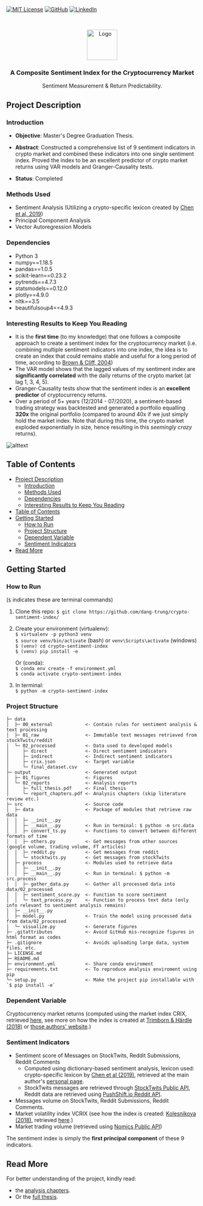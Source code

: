 [![MIT License][license-shield]][license-url]
[![GitHub][github-shield]][github-url]
[![LinkedIn][linkedin-shield]][linkedin-url]

<!-- PROJECT LOGO -->
<br />
<p align="center">
  <a href="https://github.com/dang-trung/crypto-sentiment-index">
    <img src="https://raw.githubusercontent.com/othneildrew/Best-README-Template/master/images/logo.png" alt="Logo" width="80" height="80">
  </a>

  <h3 align="center">A Composite Sentiment Index for the Cryptocurrency Market</h3>
</p>
  <p align="center">
    Sentiment Measurement & Return Predictability.
  </p>

## Project Description
### Introduction

* **Objective**: Master's Degree Graduation Thesis.

* **Abstract**: Constructed a comprehensive list of 9 sentiment indicators in crypto market and combined these indicators into one single sentiment index. Proved the index to be an excellent predictor of crypto market returns using VAR models and Granger-Causality tests.

* **Status**: Completed

### Methods Used
* Sentiment Analysis (Utilizing a crypto-specific lexicon created by [Chen et al, 2019](dx.doi.org/10.2139/ssrn.3398423))
* Principal Component Analysis
* Vector Autoregression Models

### Dependencies
* Python 3
* numpy==1.18.5
* pandas==1.0.5
* scikit-learn==0.23.2
* pytrends==4.7.3
* statsmodels==0.12.0
* plotly==4.9.0
* nltk==3.5
* beautifulsoup4==4.9.3

### Interesting Results to Keep You Reading
* It is the **first time** (to my knowledge) that one follows a composite approach to create a sentiment index for the cryptocurrency market (i.e. combining multiple sentiment indicators into one index, the idea is to create an index that could remains stable and useful for a long period of time, according to [Brown & Cliff, 2004](https://doi.org/10.1016/j.jempfin.2002.12.001))
* The VAR model shows that the lagged values of my sentiment index are **significantly correlated** with the daily returns of the crypto market (at lag 1, 3, 4, 5).
* Granger-Causality tests show that the sentiment index is an **excellent predictor** of cryptocurrency returns.
* Over a period of 5+ years (12/2014 - 07/2020), a sentiment-based trading strategy was backtested and generated a portfolio equalling **320x** the original portfolio (compared to around 40x if we just simply hold the market index. Note that during this time, the crypto market exploded exponentially in size, hence resulting in this *seemingly crazy* returns).  

![alttext](https://github.com/dang-trung/crypto-sentiment-index/blob/master/output/01_figures/strat.svg)

## Table of Contents
- [Project Description](#project-description)
  - [Introduction](#introduction)
  - [Methods Used](#methods-used)
  - [Dependencies](#dependencies)
  - [Interesting Results to Keep You Reading](#interesting-results-to-keep-you-reading)
- [Table of Contents](#table-of-contents)
- [Getting Started](#getting-started)
  - [How to Run](#how-to-run)
  - [Project Structure](#project-structure)
  - [Dependent Variable](#dependent-variable)
  - [Sentiment Indicators](#sentiment-indicators)
- [Read More](#read-more)
## Getting Started

### How to Run
(`$` indicates these are terminal commands)
1. Clone this repo:
`$ git clone https://github.com/dang-trung/crypto-sentiment-index/`
2. Create your environment (virtualenv):  
`$ virtualenv -p python3 venv`  
`$ source venv/bin/activate` (bash) or `venv\Scripts\activate` (windows)   
`$ (venv) cd crypto-sentiment-index`  
`$ (venv) pip install -e`  

    Or (conda):  
`$ conda env create -f environment.yml`  
`$ conda activate crypto-sentiment-index`  
3. In terminal:  
`$ python -m crypto-sentiment-index`  

### Project Structure
```
├─ data                      
│  ├─ 00_external            <- Contain rules for sentiment analysis & text processing
│  ├─ 01_raw                 <- Immutable text messages retrieved from stockTwits/reddit
│  └─ 02_processed           <- Data used to developed models
│     ├─ direct              <- Direct sentiment indicators
│     ├─ indirect            <- Indirect sentiment indicators
│     ├─ crix.json           <- Target variable
│     └─ final_dataset.csv
├─ output                    <- Generated output
│  ├─ 01_figures             <- Figures
│  └─ 02_reports             <- Analysis reports
│     ├─ full_thesis.pdf     <- Final thesis
│     └─ report_chapters.pdf <- Analysis chapters (skip literature review etc.)
├─ src                       <- Source code
│  ├─ data                   <- Package of modules that retrieve raw data
│  │  ├─ __init__.py         
│  │  ├─ __main__.py         <- Run in terminal: $ python -m src.data
│  │  ├─ convert_ts.py       <- Functions to convert between different formats of time
│  │  ├─ others.py           <- Get messages from other sources (google volume, trading volume, FT articles)
│  │  ├─ reddit.py           <- Get messages from reddit
│  │  └─ stocktwits.py       <- Get messages from stockTwits
│  ├─ process                <- Modules used to retrieve data 
│  │  ├─ __init__.py
│  │  ├─ __main__.py         <- Run in terminal: $ python -m src.process
│  │  ├─ gather_data.py      <- Gather all processed data into data/02_processed
│  │  ├─ sentiment_score.py  <- Function to score sentiment 
│  │  └─ text_process.py     <- Function to process text data (only info relevant to sentiment analysis remains)
│  ├─ __init__.py
│  ├─ model.py               <- Train the model using processed data from data/02_processed 
│  └─ visualize.py           <- Generate figures
├─ .gitattributes            <- Avoid GitHub mis-recognize figures in html format as codes
├─ .gitignore                <- Avoids uploading large data, system files, etc.
├─ LICENSE.md
├─ README.md                 
├─ environment.yml           <- Share conda enviroment
├─ requirements.txt          <- To reproduce analysis enviroment using pip
└─ setup.py                  <- Make the project pip installable with `$ pip install -e`

```

### Dependent Variable
Cryptocurrency market returns (computed using the market index CRIX,
retrieved [here](http://data.thecrix.de/data/crix.json),
see more on how the index is created at [Trimborn & Härdle (2018)](https://doi.org/10.1016/j.jempfin.2018.08.004)
or [those authors' website](https://thecrix.de/).)

### Sentiment Indicators
* Sentiment score of Messages on StockTwits, Reddit Submissions, Reddit Comments
  * Computed using dictionary-based sentiment analysis, lexicon used: crypto-specific lexicon by [Chen et al (2019)](http://dx.doi.org/10.2139/ssrn.3398423),
  retrieved at the main author's [personal page](https://sites.google.com/site/professorcathychen/resume).
  * StockTwits messages are retrieved through [StockTwits Public API](https://api.stocktwits.com/developers),
    Reddit data are retrieved using [PushShift.io Reddit API](https://github.com/pushshift/api).
* Messages volume on StockTwits, Reddit Submissions, Reddit Comments.
* Market volatility index VCRIX (see how the index is created: [Kolesnikova (2018)](https://edoc.hu-berlin.de/bitstream/handle/18452/20056/master_kolesnikova_alisa.pdf?sequence=3&isAllowed=y), retrieved [here](http://data.thecrix.de/data/crix11.json).)
* Market trading volume (retrieved using [Nomics Public API](https://docs.nomics.com/))

The sentiment index is simply the **first principal component** of these 9 indicators.


## Read More
For better understanding of the project, kindly read:
* the [analysis chapters](https://github.com/dang-trung/crypto-sentiment-index/blob/master/output/02_reports/report_chapters.pdf).
* Or the [full thesis](https://github.com/dang-trung/crypto-sentiment-index/blob/master/output/02_reports/full_thesis.pdf). 

<!-- MARKDOWN LINKS & IMAGES -->
[github-shield]: https://img.shields.io/badge/-GitHub-black.svg?style=social&logo=github&colorB=555
[github-url]: https://github.com/dang-trung/
[license-shield]: https://img.shields.io/github/license/dang-trung/crypto-return-predictor.svg?style=social
[license-url]: https://github.com/dang-trung/crypto-return-predictor/blob/master/LICENSE.md
[linkedin-shield]: https://img.shields.io/badge/-LinkedIn-black.svg?style=social&logo=linkedin&colorB=555
[linkedin-url]: https://linkedin.com/in/dang-trung
